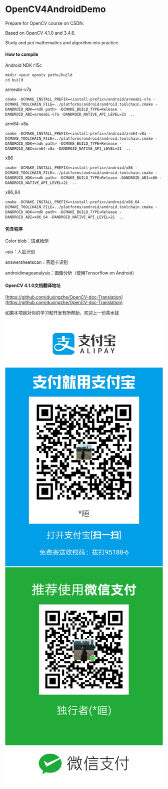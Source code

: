 # OpenCV4AndroidDemo

Prepare for OpenCV course on CSDN.

Based on OpenCV 4.1.0 and 3.4.6.

Study and put mathematics and algorithm into practice.

#### How to compile

Android NDK r15c

```
mkdir <your opencv path>/build
cd build
```

armeabi-v7a

```
cmake -DCMAKE_INSTALL_PREFIX=<install-prefix>/android/armeabi-v7a -DCMAKE_TOOLCHAIN_FILE=../platforms/android/android.toolchain.cmake -DANDROID_NDK=<ndk path> -DCMAKE_BUILD_TYPE=Release -DANDROID_ABI=armeabi-v7a -DANDROID_NATIVE_API_LEVEL=21  ..
```

arm64-v8a

```
cmake -DCMAKE_INSTALL_PREFIX=<install-prefix>/android/arm64-v8a -DCMAKE_TOOLCHAIN_FILE=../platforms/android/android.toolchain.cmake -DANDROID_NDK=<ndk path> -DCMAKE_BUILD_TYPE=Release -DANDROID_ABI=arm64-v8a -DANDROID_NATIVE_API_LEVEL=21  ..
```

x86

```
cmake -DCMAKE_INSTALL_PREFIX=<install-prefix>/android/x86 -DCMAKE_TOOLCHAIN_FILE=../platforms/android/android.toolchain.cmake -DANDROID_NDK=<ndk path> -DCMAKE_BUILD_TYPE=Release -DANDROID_ABI=x86 -DANDROID_NATIVE_API_LEVEL=21  ..
```

x86_64

```
cmake -DCMAKE_INSTALL_PREFIX=<install-prefix>/android/x86_64 -DCMAKE_TOOLCHAIN_FILE=../platforms/android/android.toolchain.cmake -DANDROID_NDK=<ndk path> -DCMAKE_BUILD_TYPE=Release -DANDROID_ABI=x86_64 -DANDROID_NATIVE_API_LEVEL=21  ..
```

#### 包含程序

Color blob：斑点检测

app：人脸识别

answersheetscan：答题卡识别

androidimageanalysis：图像分析（使用Tensorflow on Android）

#### OpenCV 4.1.0文档翻译地址

[https://github.com/duxingzhe/OpenCV-doc-Translation](https://github.com/duxingzhe/OpenCV-doc-Translation)

如果本项目对你的学习和开发有所帮助，欢迎上一份茶水钱

![](./qr/alipay_qr.jpg)
![](./qr/weixin_qr.png)
